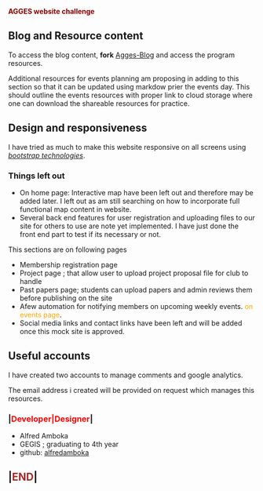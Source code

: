<span style = "color: darkred">**AGGES website challenge**</span>
<!-- AGGES website challenge 

Points to note:
       Am a beginner when i comes to developing complete projects like this.
       There are also issues which may need fixing.
       Most importantly  blog content and main site content are separate and am trying to figure out how to merge them to single repository. This happened as initially i started working using bootstrap and later switched to jerky. This imply that blog repository will be fork from my github repo
-->

##  Blog and Resource content

To access the blog content, **fork** [Agges-Blog](https://github.com/alfredamboka/Agges-Blog) and access the program resources.

Additional resources for events planning am proposing in adding to this section so that it can be updated using markdow prier the events day. This should outline the events resources with proper link to cloud storage where one can download the shareable resources for practice.

## Design and  responsiveness

I have tried as much to make this website responsive on all screens using [*bootstrap technologies*](https://bit.ly/3pU0j2u).

### Things left out 

+ On home page: Interactive map have been left out and therefore may be added later. I left out as am still searching on how to incorporate full functional map content in website.
+ Several back end  features for  user registration and uploading files to our site for others to use are note yet implemented. I have just done the front end part to test if its necessary or not.

This sections are on following pages
+ Membership registration page
+ Project page ; that allow user to upload project proposal file for club to handle
+ Past papers page; students can upload papers and admin reviews them before publishing on the site
+ Afew automation for notifying members on upcoming weekly events. <span style = "color: orange">on events page</span>.
+ Social media links and contact links have been left and will be added once this mock site is approved.
  
## Useful accounts

I have created two accounts to manage comments and google analytics.

The email address i created will be provided on request which manages this resources.

### |<span style="color: red">Developer|Designer</span>|

+ Alfred Amboka
+ GEGIS ; graduating to 4th year
+ github: [alfredamboka](https://github.com/alfredamboka)

## |<span style = "color: brown">**END**</span>|
